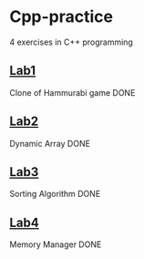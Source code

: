 # Cpp-practice
4 exercises in C++ programming
## [Lab1](https://github.com/4yvakZ/Cpp-practice/tree/main/Lab1)
Clone of Hammurabi game
DONE
## [Lab2](https://github.com/4yvakZ/Cpp-practice/tree/main/Lab2)
Dynamic Array
DONE
## [Lab3](https://github.com/4yvakZ/Cpp-practice/tree/main/Lab3)
Sorting Algorithm
DONE
## [Lab4](https://github.com/4yvakZ/Cpp-practice/tree/main/Lab4)
Memory Manager
DONE
